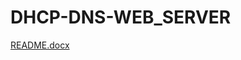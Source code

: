 # DHCP-DNS-WEB_SERVER



[README.docx](https://github.com/user-attachments/files/16643089/README.docx)

